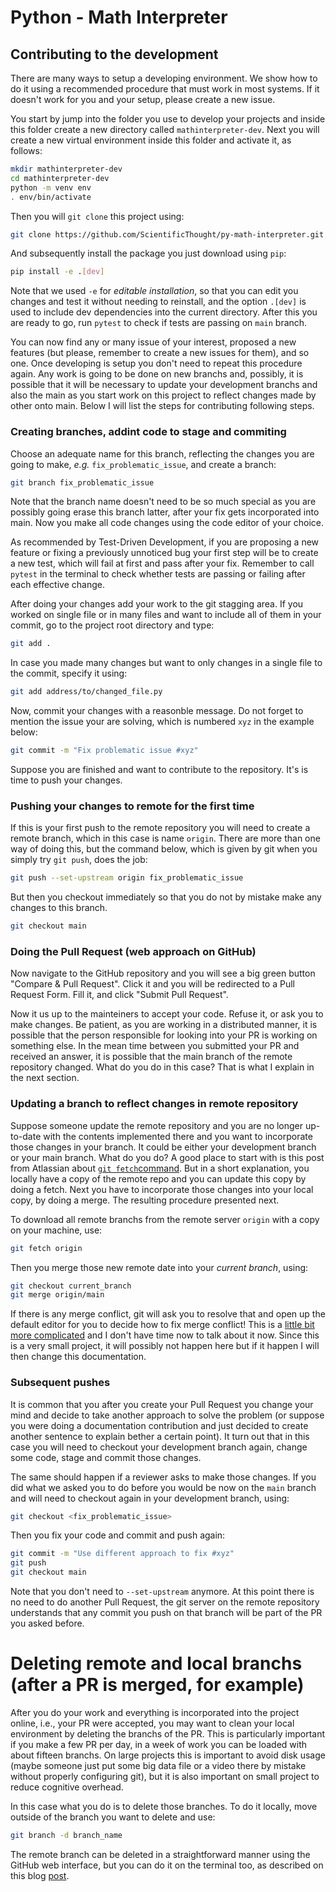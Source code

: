 # Python - Math Interpreter

## Contributing to the development

There are many ways to setup a developing environment. We show how to do it using a recommended procedure that must work in most systems. If it doesn't work for you and your setup, please create a new issue.

You start by jump into the folder you use to develop your projects and inside this folder create a new directory called `mathinterpreter-dev`. Next you will create a new virtual environment inside this folder and activate it, as follows:

```bash
mkdir mathinterpreter-dev
cd mathinterpreter-dev
python -m venv env
. env/bin/activate
```
Then you will `git clone` this project using:

```bash
git clone https://github.com/ScientificThought/py-math-interpreter.git .
```
And subsequently install the package you just download using `pip`:

```bash
pip install -e .[dev]
```
Note that we used `-e` for *editable installation*, so that you can edit you changes and test it without needing to reinstall, and the option `.[dev]` is used to include dev dependencies into the current directory.
After this you are ready to go, run `pytest` to check if tests are passing on `main` branch. 

You can now find any or many issue of your interest, proposed a new features (but please, remember to create a new issues for them), and so one. Once developing is setup you don't need to repeat this procedure again. Any work is going to be done on new branchs and, possibly, it is possible that it will be necessary to update your development branchs and also the main as you start work on this project to reflect changes made by other onto main. Below I will list the steps for contributing following steps. 

### Creating branches, addint code to stage and commiting

Choose an adequate name for this branch, reflecting the changes you are going to make, *e.g.* `fix_problematic_issue`, and create a branch:
```bash
git branch fix_problematic_issue
```
Note that the branch name doesn't need to be so much special as you are possibly going erase this branch latter, after your fix gets incorporated into main. Now you make all code changes using the code editor of your choice. 

As recommended by Test-Driven Development, if you are proposing a new feature or fixing a previously unnoticed bug your first step will be to create a new test, which will fail at first and pass after your fix.
Remember to call `pytest` in the terminal to check whether tests are passing or failing after each effective change.

After doing your changes add your work to the git stagging area. If you worked on single file or in many files and want to include all of them in your commit, go to the project root directory and type:
```bash
git add .
```
In case you made many changes but want to only changes in a single file to the commit, specify it using:
```bash
git add address/to/changed_file.py
```
Now, commit your changes with a reasonble message. Do not forget to mention the issue your are solving, which is numbered `xyz` in the example below:
```bash
git commit -m "Fix problematic issue #xyz"
```

Suppose you are finished and want to contribute to the repository. It's is time to push your changes.

### Pushing your changes to remote for the first time
If this is your first push to the remote repository you will need to create a remote branch, which in this case is name `origin`. There are more than one way of doing this, but the command below, which is given by git when you simply try `git push`, does the job:
```bash
git push --set-upstream origin fix_problematic_issue
```
But then you checkout immediately so that you do not by mistake make any changes to this branch.
```bash
git checkout main
```

### Doing the Pull Request (web approach on GitHub)
Now navigate to the GitHub repository and you will see a big green button "Compare & Pull Request". 
Click it and you will be redirected to a Pull Request Form. Fill it, and click "Submit Pull Request".

Now it us up to the mainteiners to accept your code. Refuse it, or ask you to make changes. Be patient, as you are working in a distributed manner, it is possible that the person responsible for looking into your PR is working on something else. In the mean time between you submitted your PR and received an answer, it is possible that the main branch of the remote repository changed. What do you do in this case? 
That is what I explain in the next section.

### Updating a branch to reflect changes in remote repository

Suppose someone update the remote repository and  you are no longer up-to-date with the contents implemented there and you want to incorporate those changes in your branch. It could be either your development branch or 
your main branch. What do you do? A good place to start with is this post from Atlassian about [`git fetch`command](https://www.atlassian.com/git/tutorials/syncing/git-fetch). But in a short explanation, you locally have a copy of the remote repo and you can update this copy by doing a fetch. Next you have to incorporate those changes into your local copy, by doing a merge. The resulting procedure presented next.

To download all remote branchs from the remote server `origin` with a copy on your machine, use:
```bash
git fetch origin
```
Then you merge those new remote date into your *current branch*, using:
```bash
git checkout current_branch
git merge origin/main
```
If there is any merge conflict, git will ask you to resolve that and open up the default editor for you to decide how to fix merge conflict! This is a [little bit more complicated](https://support.atlassian.com/bitbucket-cloud/docs/resolve-merge-conflicts/) and I don't have time now to talk about it now. Since this is a very small project, it will possibly not happen here but if it happen I will then change this documentation.

### Subsequent pushes
It is common that you after you create your Pull Request you change your mind and decide to take another approach to solve the problem (or suppose you were doing a documentation contribution and just decided to create another sentence to explain bether a certain point). It turn out that in this case you will need to checkout your development branch again, change some code, stage and commit those changes.

The same should happen if a reviewer asks to make those changes. If you did what we asked you to do before you would be now on the `main` branch and will need to checkout again in your development branch, using:
```bash
git checkout <fix_problematic_issue>
```
Then you fix your code and commit and push again:
```bash
git commit -m "Use different approach to fix #xyz"
git push
git checkout main
```
Note that you don't need to `--set-upstream` anymore. At this point there is no need to do another Pull Request, the git server on the remote repository understands that any commit you push on that branch 
will be part of the PR you asked before.

# Deleting remote and local branchs (after a PR is merged, for example)

After you do your work and everything is incorporated into the project online, i.e., your PR were accepted, you may want to clean your local environment by deleting the branchs of the PR. This is particularly important if you make a few PR per day, in a week of work you can be loaded with about fifteen branchs. On large projects this is important to avoid disk usage (maybe someone just put some big data file or a video there by mistake without properly configuring git), but it is also important on small project to reduce cognitive overhead. 

In this case what you do is to delete those branches. To do it locally, move outside of the branch you want to delete and use:
```bash
git branch -d branch_name
```
The remote branch can be deleted in a straightforward manner using the GitHub web interface, but you can do it on the terminal too, as described on this blog [post](https://www.freecodecamp.org/news/how-to-delete-a-git-branch-both-locally-and-remotely/).





